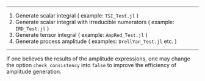 -----------------------------------------------
1. Generate scalar integral ( example: `TSI_Test.jl` )
2. Generate scalar integral with irreducible numerators ( example: `IRD_Test.jl` )
3. Generate tensor integral ( example: `AmpRed_Test.jl` )
4. Generate process amplitude ( examples: `DrellYan_Test.jl` etc. )
-----------------------------------------------

If one believes the results of the amplitude expressions, 
  one may change the option `check_consistency` into `false`
  to improve the efficiency of amplitude generation.

